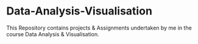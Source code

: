# Data-Analysis-Visualisation
This Repository contains projects & Assignments undertaken by me in the course Data Analysis &amp; Visualisation.

